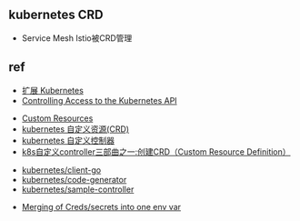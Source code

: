
## kubernetes CRD
+ Service Mesh Istio被CRD管理



## ref

+ [扩展 Kubernetes](https://kubernetes.io/zh/docs/concepts/extend-kubernetes/#user-defined-types)
+ [Controlling Access to the Kubernetes API](https://kubernetes.io/docs/reference/access-authn-authz/controlling-access/)
<!-- 自定义controller -->
+ [Custom Resources](https://kubernetes.io/docs/concepts/extend-kubernetes/api-extension/custom-resources/)
+ [kubernetes 自定义资源(CRD)](https://blog.fatedier.com/2019/03/20/k8s-crd/)
+ [kubernetes 自定义控制器](https://blog.fatedier.com/2019/04/02/k8s-custom-controller/)
+ [k8s自定义controller三部曲之一:创建CRD（Custom Resource Definition）](https://blog.csdn.net/boling_cavalry/article/details/88917818)

<!-- API code -->
+ [kubernetes/client-go](https://github.com/kubernetes/client-go)
+ [kubernetes/code-generator](https://github.com/kubernetes/code-generator)
+ [kubernetes/sample-controller](https://github.com/kubernetes/sample-controller)


<!-- solution -->
+ [Merging of Creds/secrets into one env var](https://github.com/kubernetes-sigs/service-catalog/issues/881)